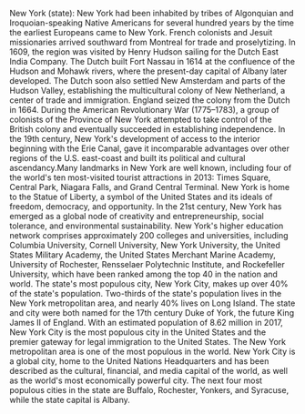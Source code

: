 New York (state): New York had been inhabited by tribes of Algonquian and Iroquoian-speaking Native Americans for several hundred years by the time the earliest Europeans came to New York. French colonists and Jesuit missionaries arrived southward from Montreal for trade and proselytizing. In 1609, the region was visited by Henry Hudson sailing for the Dutch East India Company. The Dutch built Fort Nassau in 1614 at the confluence of the Hudson and Mohawk rivers, where the present-day capital of Albany later developed. The Dutch soon also settled New Amsterdam and parts of the Hudson Valley, establishing the multicultural colony of New Netherland, a center of trade and immigration. England seized the colony from the Dutch in 1664. During the American Revolutionary War (1775–1783), a group of colonists of the Province of New York attempted to take control of the British colony and eventually succeeded in establishing independence. In the 19th century, New York's development of access to the interior beginning with the Erie Canal, gave it incomparable advantages over other regions of the U.S. east-coast and built its political and cultural ascendancy.Many landmarks in New York are well known, including four of the world's ten most-visited tourist attractions in 2013: Times Square, Central Park, Niagara Falls, and Grand Central Terminal. New York is home to the Statue of Liberty, a symbol of the United States and its ideals of freedom, democracy, and opportunity. In the 21st century, New York has emerged as a global node of creativity and entrepreneurship, social tolerance, and environmental sustainability. New York's higher education network comprises approximately 200 colleges and universities, including Columbia University, Cornell University, New York University, the United States Military Academy, the United States Merchant Marine Academy, University of Rochester, Rensselaer Polytechnic Institute, and Rockefeller University, which have been ranked among the top 40 in the nation and world. The state's most populous city, New York City, makes up over 40% of the state's population. Two-thirds of the state's population lives in the New York metropolitan area, and nearly 40% lives on Long Island. The state and city were both named for the 17th century Duke of York, the future King James II of England. With an estimated population of 8.62 million in 2017, New York City is the most populous city in the United States and the premier gateway for legal immigration to the United States. The New York metropolitan area is one of the most populous in the world. New York City is a global city, home to the United Nations Headquarters and has been described as the cultural, financial, and media capital of the world, as well as the world's most economically powerful city. The next four most populous cities in the state are Buffalo, Rochester, Yonkers, and Syracuse, while the state capital is Albany.
